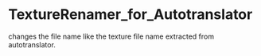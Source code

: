 # TextureRenamer_for_Autotranslator
changes the file name like the texture file name extracted from autotranslator.
